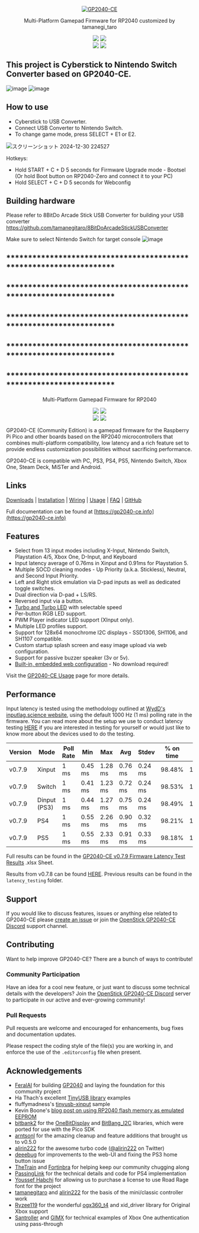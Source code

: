 <p align="center">
  <a href="https://gp2040-ce.info">
    <img alt="GP2040-CE" src="https://raw.githubusercontent.com/OpenStickCommunity/Site/main/docs/assets/images/gp2040-ce-logo.png" />
  </a>
</p>

<p align="center">
  Multi-Platform Gamepad Firmware for RP2040 customized by tamanegi_taro
</p>

<p align="center">
  <img src="https://img.shields.io/github/license/OpenStickCommunity/GP2040-CE" />
  <img src="https://img.shields.io/github/actions/workflow/status/OpenStickCommunity/GP2040-CE/cmake.yml" />
  <br />
  <img src="https://img.shields.io/badge/inputlag.science-0.86%20ms-blue" />
  <img src="https://img.shields.io/badge/MiSTer%20latency-0.765%20ms-blue" />
</p>

## This project is Cyberstick to Nintendo Switch Converter based on GP2040-CE.

![image](https://github.com/user-attachments/assets/b12e8937-2cad-4455-96f5-54f4b3024907)
![image](https://github.com/user-attachments/assets/8e31d27a-24ab-4f3e-911d-143b783dc053)

## How to use
- Cyberstick to USB Converter.
- Connect USB Converter to Nintendo Switch.
- To change game mode, press SELECT + E1 or E2.

![スクリーンショット 2024-12-30 224527](https://github.com/user-attachments/assets/fdd73b1d-bf3d-41e8-a65a-322000bd66e7)

Hotkeys:
- Hold START + C + D 5 seconds for Firmware Upgrade mode - Bootsel (Or hold Boot button on RP2040-Zero and connect it to your PC)
- Hold SELECT + C + D 5 seconds for Webconfig


## Building hardware
Please refer to 8BitDo Arcade Stick USB Converter for building your USB converter
https://github.com/tamanegitaro/8BitDoArcadeStickUSBConverter

Make sure to select Nintendo Switch for target console
![image](https://github.com/user-attachments/assets/b8aa0b8e-a1cc-4b83-8aa0-fe8380c5ee04)



## *******************************************************************
## *******************************************************************
## *******************************************************************
## *******************************************************************
## *******************************************************************

<p align="center">
  Multi-Platform Gamepad Firmware for RP2040
</p>

<p align="center">
  <img src="https://img.shields.io/github/license/OpenStickCommunity/GP2040-CE" />
  <img src="https://img.shields.io/github/actions/workflow/status/OpenStickCommunity/GP2040-CE/cmake.yml" />
  <br />
  <img src="https://img.shields.io/badge/inputlag.science-0.86%20ms-blue" />
  <img src="https://img.shields.io/badge/MiSTer%20latency-0.765%20ms-blue" />
</p>

<p>
  GP2040-CE (Community Edition) is a gamepad firmware for the Raspberry Pi Pico and other boards based on the RP2040 microcontrollers that combines multi-platform compatibility, low latency and a rich feature set to provide endless customization possibilities without sacrificing performance.
</p>

<p>
  GP2040-CE is compatible with PC, PS3, PS4, PS5, Nintendo Switch, Xbox One, Steam Deck, MiSTer and Android.
</p>

## Links

[Downloads](https://gp2040-ce.info/downloads) | [Installation](https://gp2040-ce.info/installation) | [Wiring](https://gp2040-ce.info/controller-build/wiring) | [Usage](https://gp2040-ce.info/usage) | [FAQ](https://gp2040-ce.info/faq/faq-general) | [GitHub](https://github.com/OpenStickCommunity/GP2040-CE)

Full documentation can be found at [https://gp2040-ce.info](https://gp2040-ce.info)

## Features

- Select from 13 input modes including X-Input, Nintendo Switch, Playstation 4/5, Xbox One, D-Input, and Keyboard
- Input latency average of 0.76ms in Xinput and 0.91ms for Playstation 5.
- Multiple SOCD cleaning modes - Up Priority (a.k.a. Stickless), Neutral, and Second Input Priority.
- Left and Right stick emulation via D-pad inputs as well as dedicated toggle switches.
- Dual direction via D-pad + LS/RS.
- Reversed input via a button.
- [Turbo and Turbo LED](https://gp2040-ce.info/add-ons/turbo) with selectable speed
- Per-button RGB LED support.
- PWM Player indicator LED support (XInput only).
- Multiple LED profiles support.
- Support for 128x64 monochrome I2C displays - SSD1306, SH1106, and SH1107 compatible.
- Custom startup splash screen and easy image upload via web configuration.
- Support for passive buzzer speaker (3v or 5v).
- [Built-in, embedded web configuration](https://gp2040-ce.info/web-configurator) - No download required!

Visit the [GP2040-CE Usage](https://gp2040-ce.info/usage) page for more details.

## Performance

Input latency is tested using the methodology outlined at [WydD's inputlag.science website](https://inputlag.science/controller/methodology), using the default 1000 Hz (1 ms) polling rate in the firmware. You can read more about the setup we use to conduct latency testing [HERE](https://github.com/OpenStickCommunity/Site/blob/main/latency_testing/README.md) if you are interested in testing for yourself or would just like to know more about the devices used to do the testing.

| Version | Mode         | Poll Rate | Min     | Max     | Avg     | Stdev   | % on time | %1f skip | %2f skip |
| ------- | ------------ | --------- | ------- | ------- | ------- | ------- | --------- | -------- | -------- |
| v0.7.9  | Xinput       | 1 ms      | 0.45 ms | 1.28 ms | 0.76 ms | 0.24 ms | 98.48%    | 1.52%    | 0%       |
| v0.7.9  | Switch       | 1 ms      | 0.41 ms | 1.23 ms | 0.72 ms | 0.24 ms | 98.53%    | 1.47%    | 0%       |
| v0.7.9  | Dinput (PS3) | 1 ms      | 0.44 ms | 1.27 ms | 0.75 ms | 0.24 ms | 98.49%    | 1.51%    | 0%       |
| v0.7.9  | PS4          | 1 ms      | 0.55 ms | 2.26 ms | 0.90 ms | 0.32 ms | 98.21%    | 1.79%    | 0%       |
| v0.7.9  | PS5          | 1 ms      | 0.55 ms | 2.33 ms | 0.91 ms | 0.33 ms | 98.18%    | 1.82%    | 0%       |

Full results can be found in the [GP2040-CE v0.7.9 Firmware Latency Test Results](https://github.com/OpenStickCommunity/Site/raw/main/latency_testing/GP2040-CE_Firmware_Latency_Test_Results_v0.7.9.xlsx) .xlsx Sheet.

Results from v0.7.8 can be found [HERE](https://github.com/OpenStickCommunity/Site/raw/main/latency_testing/GP2040-CE_Firmware_Latency_Test_Results_v0.7.8.xlsx).  Previous results can be found in the `latency_testing` folder.

## Support

If you would like to discuss features, issues or anything else related to GP2040-CE please [create an issue](https://github.com/OpenStickCommunity/GP2040-CE/issues/new) or join the [OpenStick GP2040-CE Discord](https://discord.gg/k2pxhke7q8) support channel.

## Contributing

Want to help improve GP2040-CE? There are a bunch of ways to contribute!

### Community Participation

Have an idea for a cool new feature, or just want to discuss some technical details with the developers? Join the [OpenStick GP2040-CE Discord](https://discord.gg/k2pxhke7q8) server to participate in our active and ever-growing community!

### Pull Requests

Pull requests are welcome and encouraged for enhancements, bug fixes and documentation updates.

Please respect the coding style of the file(s) you are working in, and enforce the use of the `.editorconfig` file when present.

## Acknowledgements

- [FeralAI](https://github.com/FeralAI) for building [GP2040](https://github.com/FeralAI/GP2040) and laying the foundation for this community project
- Ha Thach's excellent [TinyUSB library](https://github.com/hathach/tinyusb) examples
- fluffymadness's [tinyusb-xinput](https://github.com/fluffymadness/tinyusb-xinput) sample
- Kevin Boone's [blog post on using RP2040 flash memory as emulated EEPROM](https://kevinboone.me/picoflash.html)
- [bitbank2](https://github.com/bitbank2) for the [OneBitDisplay](https://github.com/bitbank2/OneBitDisplay) and [BitBang_I2C](https://github.com/bitbank2/BitBang_I2C) libraries, which were ported for use with the Pico SDK
- [arntsonl](https://github.com/arntsonl) for the amazing cleanup and feature additions that brought us to v0.5.0
- [alirin222](https://github.com/alirin222) for the awesome turbo code ([@alirin222](https://twitter.com/alirin222) on Twitter)
- [deeebug](https://github.com/deeebug) for improvements to the web-UI and fixing the PS3 home button issue
- [TheTrain](https://github.com/TheTrainGoes/GP2040-Projects) and [Fortinbra](https://github.com/Fortinbra) for helping keep our community chugging along
- [PassingLink](https://github.com/passinglink/passinglink) for the technical details and code for PS4 implementation
- [Youssef Habchi](https://youssef-habchi.com/) for allowing us to purchase a license to use Road Rage font for the project
- [tamanegitaro](https://github.com/tamanegitaro/) and [alirin222](https://github.com/alirin222) for the basis of the mini/classic controller work
- [Ryzee119](https://github.com/Ryzee119) for the wonderful [ogx360_t4](https://github.com/Ryzee119/ogx360_t4/) and xid_driver library for Original Xbox support
- [Santroller](https://github.com/Santroller/Santroller) and [GIMX](https://github.com/matlo/GIMX) for technical examples of Xbox One authentication using pass-through
